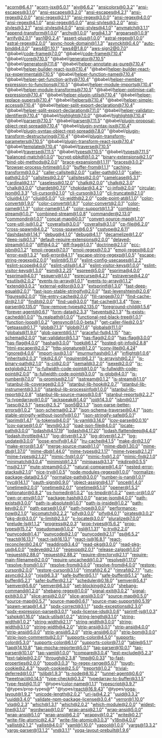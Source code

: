 "acorn@6.4.1"
 "acorn-jsx@5.0.1"
 "ajv@6.6.2"
 "ansicolors@0.3.2"
 "ansi-escapes@3.1.0"
 "ansi-escapes@3.2.0"
 "ansi-escapes@4.2.1"
 "ansi-regex@2.0.0"
 "ansi-regex@2.1.1"
 "ansi-regex@3.0.0"
 "ansi-regex@4.0.0"
 "ansi-regex@4.1.0"
 "ansi-regex@5.0.0"
 "ansi-styles@3.2.0"
 "ansi-styles@3.2.1"
 "ansi-styles@4.0.0"
 "ansi-styles@4.1.0"
 "anymatch@3.1.1"
 "append-transform@1.0.0"
 "archy@1.0.0"
 "arg@4.1.3"
 "argparse@1.0.9"
 "arrify@2.0.1"
 "asn1@0.2.4"
 "assert-plus@1.0.0"
 "astral-regex@1.0.0"
 "astral-regex@2.0.0"
 "async-hook-domain@1.1.3"
 "asynckit@0.4.0"
 "auto-bind@4.0.0"
 "aws4@1.10.1"
 "aws4@1.8.0"
 "aws-sign2@0.7.0"
 "@babel/code-frame@7.0.0"
 "@babel/code-frame@7.10.4"
 "@babel/core@7.10.5"
 "@babel/generator@7.10.5"
 "@babel/generator@7.11.6"
 "@babel/helper-annotate-as-pure@7.10.4"
 "@babel/helper-builder-react-jsx@7.10.4"
 "@babel/helper-builder-react-jsx-experimental@7.10.5"
 "@babel/helper-function-name@7.10.4"
 "@babel/helper-get-function-arity@7.10.4"
 "@babel/helper-member-expression-to-functions@7.10.5"
 "@babel/helper-module-imports@7.10.4"
 "@babel/helper-module-transforms@7.10.5"
 "@babel/helper-optimise-call-expression@7.10.4"
 "@babel/helper-plugin-utils@7.10.4"
 "@babel/helper-replace-supers@7.10.4"
 "@babel/helpers@7.10.4"
 "@babel/helper-simple-access@7.10.4"
 "@babel/helper-split-export-declaration@7.10.4"
 "@babel/helper-split-export-declaration@7.11.0"
 "@babel/helper-validator-identifier@7.10.4"
 "@babel/highlight@7.0.0"
 "@babel/highlight@7.10.4"
 "@babel/parser@7.10.5"
 "@babel/parser@7.11.5"
 "@babel/plugin-proposal-object-rest-spread@7.10.4"
 "@babel/plugin-syntax-jsx@7.10.4"
 "@babel/plugin-syntax-object-rest-spread@7.8.0"
 "@babel/plugin-transform-destructuring@7.10.4"
 "@babel/plugin-transform-parameters@7.10.5"
 "@babel/plugin-transform-react-jsx@7.10.4"
 "@babel/template@7.10.4"
 "@babel/traverse@7.10.5"
 "@babel/traverse@7.11.5"
 "@babel/types@7.10.5"
 "@babel/types@7.11.5"
 "balanced-match@1.0.0"
 "bcrypt-pbkdf@1.0.2"
 "binary-extensions@2.1.0"
 "bind-obj-methods@2.0.0"
 "brace-expansion@1.1.11"
 "braces@3.0.2"
 "browser-process-hrtime@1.0.0"
 "buffer-from@1.1.1"
 "caching-transform@3.0.2"
 "caller-callsite@2.0.0"
 "caller-path@0.1.0"
 "caller-path@2.0.0"
 "callsites@0.2.0"
 "callsites@2.0.0"
 "camelcase@5.3.1"
 "cardinal@2.1.1"
 "caseless@0.12.0"
 "chalk@2.0.0"
 "chalk@2.3.0"
 "chalk@3.0.0"
 "chardet@0.7.0"
 "chokidar@3.4.2"
 "ci-info@2.0.0"
 "circular-json@0.3.3"
 "cli-cursor@2.1.0"
 "cli-cursor@3.1.0"
 "cli-truncate@2.1.0"
 "cliui@4.1.0"
 "cliui@5.0.0"
 "cli-width@2.2.0"
 "code-point-at@1.1.0"
 "color-convert@1.9.0"
 "color-convert@1.9.1"
 "color-convert@2.0.1"
 "color-name@1.1.3"
 "color-name@1.1.4"
 "color-support@1.1.3"
 "combined-stream@1.0.7"
 "combined-stream@1.0.8"
 "commander@2.13.0"
 "commondir@1.0.1"
 "concat-map@0.0.1"
 "convert-source-map@1.7.0"
 "core-util-is@1.0.2"
 "coveralls@3.0.0"
 "coveralls@3.1.0"
 "cp-file@6.2.0"
 "cross-spawn@4.0.2"
 "cross-spawn@6.0.5"
 "csstype@2.6.11"
 "dashdash@1.14.1"
 "debug@4.1.0"
 "debug@4.1.1"
 "decamelize@1.2.0"
 "deep-is@0.1.3"
 "default-require-extensions@2.0.0"
 "delayed-stream@1.0.0"
 "diff@4.0.2"
 "diff-frag@1.0.1"
 "doctrine@2.1.0"
 "ecc-jsbn@0.1.2"
 "emoji-regex@7.0.1"
 "emoji-regex@7.0.3"
 "emoji-regex@8.0.0"
 "error-ex@1.3.2"
 "es6-error@4.1.1"
 "escape-string-regexp@1.0.5"
 "escape-string-regexp@2.0.0"
 "eslint@5.11.0"
 "eslint-config-usecases@1.2.2"
 "eslint-scope@4.0.0"
 "eslint-utils@1.4.3"
 "eslint-visitor-keys@1.0.0"
 "eslint-visitor-keys@1.3.0"
 "esm@3.2.25"
 "espree@5.0.0"
 "esprima@4.0.0"
 "esprima@4.0.1"
 "esquery@1.0.1"
 "esrecurse@4.2.1"
 "estraverse@4.2.0"
 "esutils@2.0.2"
 "events-to-array@1.0.1"
 "events-to-array@1.1.2"
 "extend@3.0.2"
 "external-editor@3.0.3"
 "extsprintf@1.3.0"
 "fast-deep-equal@2.0.1"
 "fast-json-stable-stringify@2.0.0"
 "fast-levenshtein@2.0.6"
 "figures@2.0.0"
 "file-entry-cache@2.0.0"
 "fill-range@7.0.1"
 "find-cache-dir@2.1.0"
 "findit@2.0.0"
 "find-up@3.0.0"
 "flat-cache@1.3.4"
 "flow-parser@0.135.0"
 "flow-remove-types@2.135.0"
 "foreground-child@1.5.6"
 "forever-agent@0.6.1"
 "form-data@2.3.3"
 "fsevents@2.1.3"
 "fs-exists-cached@1.0.0"
 "fs.realpath@1.0.0"
 "functional-red-black-tree@1.0.1"
 "function-loop@1.0.2"
 "gensync@1.0.0-beta.1"
 "get-caller-file@2.0.5"
 "getpass@0.1.7"
 "glob@7.1.3"
 "glob@7.1.6"
 "globals@11.1.0"
 "globals@11.9.0"
 "glob-parent@5.1.1"
 "graceful-fs@4.1.15"
 "har-schema@2.0.0"
 "har-validator@5.1.3"
 "has-flag@2.0.0"
 "has-flag@3.0.0"
 "has-flag@4.0.0"
 "hasha@3.0.0"
 "hoek@6.1.2"
 "hosted-git-info@2.8.8"
 "html-escaper@2.0.2"
 "http-signature@1.2.0"
 "iconv-lite@0.4.24"
 "ignore@4.0.6"
 "import-jsx@3.1.0"
 "imurmurhash@0.1.4"
 "inflight@1.0.6"
 "inherits@2.0.3"
 "ink@2.6.0"
 "inquirer@6.2.1"
 "is-arrayish@0.2.1"
 "is-binary-path@2.1.0"
 "is-ci@2.0.0"
 "isemail@3.2.0"
 "isexe@2.0.0"
 "is-extglob@2.1.1"
 "is-fullwidth-code-point@1.0.0"
 "is-fullwidth-code-point@2.0.0"
 "is-fullwidth-code-point@3.0.0"
 "is-glob@4.0.1"
 "is-number@7.0.0"
 "is-promise@2.1.0"
 "isstream@0.1.2"
 "is-stream@1.1.0"
 "istanbul-lib-coverage@2.0.5"
 "istanbul-lib-hook@2.0.7"
 "istanbul-lib-instrument@3.3.0"
 "istanbul-lib-processinfo@1.0.0"
 "istanbul-lib-report@2.0.8"
 "istanbul-lib-source-maps@3.0.6"
 "istanbul-reports@2.2.7"
 "is-typedarray@1.0.0"
 "jackspeak@1.4.0"
 "joi@14.3.0"
 "jsbn@0.1.1"
 "jsesc@2.5.1"
 "jsesc@2.5.2"
 "json5@2.1.3"
 "json-parse-better-errors@1.0.2"
 "json-schema@0.2.3"
 "json-schema-traverse@0.4.1"
 "json-stable-stringify-without-jsonify@1.0.1"
 "json-stringify-safe@5.0.1"
 "jsprim@1.4.1"
 "js-tokens@4.0.0"
 "js-yaml@3.14.0"
 "lcov-parse@0.0.10"
 "lcov-parse@1.0.0"
 "levn@0.3.0"
 "load-json-file@4.0.0"
 "locate-path@3.0.0"
 "lodash@4.17.19"
 "lodash@4.17.20"
 "lodash.flattendeep@4.4.0"
 "lodash.throttle@4.1.1"
 "log-driver@1.2.5"
 "log-driver@1.2.7"
 "log-update@3.0.0"
 "loose-envify@1.4.0"
 "lru-cache@4.1.5"
 "make-dir@2.1.0"
 "make-error@1.3.6"
 "merge-source-map@1.1.0"
 "mime-db@1.30.0"
 "mime-db@1.37.0"
 "mime-db@1.44.0"
 "mime-types@2.1.17"
 "mime-types@2.1.21"
 "mime-types@2.1.27"
 "mimic-fn@1.0.0"
 "mimic-fn@1.2.0"
 "mimic-fn@2.1.0"
 "minimatch@3.0.4"
 "minimist@1.2.5"
 "minipass@3.1.3"
 "mkdirp@0.5.5"
 "ms@2.1.1"
 "mute-stream@0.0.7"
 "natural-compare@1.4.0"
 "nested-error-stacks@2.1.0"
 "nice-try@1.0.5"
 "node-modules-regexp@1.0.0"
 "normalize-package-data@2.5.0"
 "normalize-path@3.0.0"
 "number-is-nan@1.0.1"
 "nyc@14.1.1"
 "oauth-sign@0.9.0"
 "object-assign@4.1.1"
 "once@1.4.0"
 "onetime@2.0.0"
 "onetime@2.0.1"
 "onetime@5.1.0"
 "opener@1.5.2"
 "optionator@0.8.2"
 "os-homedir@1.0.2"
 "os-tmpdir@1.0.2"
 "own-or@1.0.0"
 "own-or-env@1.0.1"
 "package-hash@3.0.0"
 "parse-json@4.0.0"
 "path-exists@3.0.0"
 "path-is-absolute@1.0.1"
 "path-is-inside@1.0.2"
 "path-key@2.0.1"
 "path-parse@1.0.6"
 "path-type@3.0.0"
 "performance-now@2.1.0"
 "picomatch@2.2.2"
 "pify@3.0.0"
 "pify@4.0.1"
 "pirates@3.0.2"
 "pkg-dir@3.0.0"
 "p-limit@2.3.0"
 "p-locate@3.0.0"
 "pluralize@7.0.0"
 "prelude-ls@1.1.2"
 "progress@2.0.3"
 "prop-types@15.6.2"
 "prop-types@15.7.2"
 "pseudomap@1.0.2"
 "psl@1.1.31"
 "p-try@2.2.0"
 "punycode@1.4.1"
 "punycode@2.1.0"
 "punycode@2.1.1"
 "qs@6.5.2"
 "react@16.13.1"
 "react-is@16.13.1"
 "react-is@16.8.1"
 "react-reconciler@0.24.0"
 "readdirp@3.4.0"
 "read-pkg@3.0.0"
 "read-pkg-up@4.0.0"
 "redeyed@2.1.0"
 "regexpp@2.0.1"
 "release-zalgo@1.0.0"
 "request@2.88.0"
 "request@2.88.2"
 "require-directory@2.1.1"
 "require-main-filename@2.0.0"
 "require-uncached@1.0.3"
 "resolve@1.17.0"
 "resolve-from@1.0.1"
 "resolve-from@3.0.0"
 "resolve-from@4.0.0"
 "restore-cursor@2.0.0"
 "restore-cursor@3.1.0"
 "rimraf@2.6.2"
 "rimraf@2.7.1"
 "run-async@2.3.0"
 "rxjs@6.3.3"
 "safe-buffer@5.1.1"
 "safe-buffer@5.1.2"
 "safe-buffer@5.2.1"
 "safer-buffer@2.1.2"
 "scheduler@0.18.0"
 "semver@5.4.1"
 "semver@5.6.0"
 "semver@6.3.0"
 "set-blocking@2.0.0"
 "shebang-command@1.2.0"
 "shebang-regex@1.0.0"
 "signal-exit@3.0.2"
 "signal-exit@3.0.3"
 "slice-ansi@2.0.0"
 "slice-ansi@3.0.0"
 "source-map@0.5.0"
 "source-map@0.5.7"
 "source-map@0.6.1"
 "source-map-support@0.5.19"
 "spawn-wrap@1.4.3"
 "spdx-correct@3.1.1"
 "spdx-exceptions@2.3.0"
 "spdx-expression-parse@3.0.1"
 "spdx-license-ids@3.0.6"
 "sprintf-js@1.0.3"
 "sshpk@1.16.0"
 "stack-utils@1.0.2"
 "string-length@3.1.0"
 "string-width@1.0.2"
 "string-width@2.1.1"
 "string-width@3.0.0"
 "string-width@3.1.0"
 "string-width@4.2.0"
 "strip-ansi@3.0.1"
 "strip-ansi@4.0.0"
 "strip-ansi@5.0.0"
 "strip-ansi@5.2.0"
 "strip-ansi@6.0.0"
 "strip-bom@3.0.0"
 "strip-json-comments@2.0.1"
 "supports-color@4.5.0"
 "supports-color@5.3.0"
 "supports-color@6.1.0"
 "supports-color@7.1.0"
 "table@5.1.1"
 "tap@14.10.8"
 "tap-mocha-reporter@5.0.1"
 "tap-parser@10.0.1"
 "tap-parser@10.1.0"
 "tap-yaml@1.0.0"
 "tcompare@3.0.4"
 "test-exclude@5.2.3"
 "text-table@0.2.0"
 "through@2.3.8"
 "tmp@0.0.33"
 "to-fast-properties@2.0.0"
 "topo@3.0.3"
 "to-regex-range@5.0.1"
 "tough-cookie@2.4.3"
 "tough-cookie@2.5.0"
 "treport@1.0.2"
 "trivial-deferred@1.0.1"
 "tslib@1.9.3"
 "ts-node@8.10.2"
 "tunnel-agent@0.6.0"
 "tweetnacl@0.14.5"
 "type-check@0.3.2"
 "typedarray-to-buffer@3.1.5"
 "type-fest@0.11.0"
 "@types/color-name@1.1.1"
 "typescript@3.9.7"
 "@types/prop-types@*"
 "@types/react@16.9.43"
 "@types/yoga-layout@1.9.2"
 "unicode-length@2.0.2"
 "uri-js@4.2.2"
 "uuid@3.3.2"
 "uuid@3.4.0"
 "validate-npm-package-license@3.0.4"
 "verror@1.10.0"
 "vlq@0.2.3"
 "which@1.3.1"
 "which@2.0.2"
 "which-module@2.0.0"
 "widest-line@3.1.0"
 "wordwrap@1.0.0"
 "wrap-ansi@2.1.0"
 "wrap-ansi@5.0.0"
 "wrap-ansi@5.1.0"
 "wrap-ansi@6.2.0"
 "wrappy@1.0.2"
 "write@0.2.1"
 "write-file-atomic@2.4.3"
 "write-file-atomic@3.0.3"
 "y18n@4.0.0"
 "yallist@2.1.2"
 "yallist@4.0.0"
 "yaml@1.10.0"
 "yapool@1.0.0"
 "yargs@13.3.2"
 "yargs-parser@13.1.2"
 "yn@3.1.1"
 "yoga-layout-prebuilt@1.9.6"
